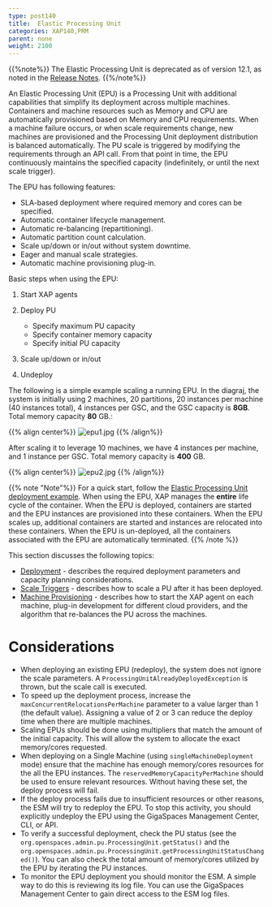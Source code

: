 ```yaml
---
type: post140
title:  Elastic Processing Unit
categories: XAP140,PRM
parent: none
weight: 2100
---
```


{{%note%}}
The Elastic Processing Unit is deprecated as of version 12.1, as noted in the [Release Notes](http://localhost:1313/release_notes/121upgrading.html).
{{%/note%}}

An Elastic Processing Unit (EPU) is a Processing Unit with additional capabilities that simplify its deployment across multiple machines. Containers and machine resources such as Memory and CPU are automatically provisioned based on Memory and CPU requirements. When a machine failure occurs, or when scale requirements change, new machines are provisioned and the Processing Unit deployment distribution is balanced automatically. The PU scale is triggered by modifying the requirements through an API call. From that point in time, the EPU continuously maintains the specified capacity (indefinitely, or until the next scale trigger).


The EPU has following features:

- SLA-based deployment where required memory and cores can be specified.
- Automatic container lifecycle management.
- Automatic re-balancing (repartitioning).
- Automatic partition count calculation.
- Scale up/down or in/out without system downtime.
- Eager and manual scale strategies.
- Automatic machine provisioning plug-in.



Basic steps when using the EPU:

1. Start XAP agents
1. Deploy PU
    - Specify maximum PU capacity
    - Specify container memory capacity
    - Specify initial PU capacity

1. Scale up/down or in/out
1. Undeploy

The following is a simple example scaling a running EPU. In the diagraj, the system is initially using 2 machines, 20 partitions, 20 instances per machine (40 instances total), 4 instances per GSC, and the GSC capacity is **8GB**. Total memory capacity **80** GB.:

{{% align center%}}
![epu1.jpg](/attachment_files/epu1.jpg)
{{% /align%}}

After scaling it to leverage 10 machines, we have 4 instances per machine, and 1 instance per GSC. Total memory capacity is **400** GB.

{{% align center%}}
![epu2.jpg](/attachment_files/epu2.jpg)
{{% /align%}}

{{% note "Note"%}}
For a quick start, follow the [Elastic Processing Unit deployment example](./deploying-onto-the-service-grid.html#elastic-processing-unit-deployment-using-the-admin-api).
When using the EPU, XAP manages the **entire** life cycle of the container. When the EPU is deployed, containers are started and the EPU instances are provisioned into these containers. When the EPU scales up, additional containers are started and instances are relocated into these containers. When the EPU is un-deployed, all the containers associated with the EPU are automatically terminated.
{{% /note %}}

This section discusses the following topics:

- [Deployment](./elastic-processing-unit-deploy.html) - describes the required deployment parameters and capacity planning considerations.
- [Scale Triggers](./elastic-processing-unit-trigger.html) - describes how to scale a PU after it has been deployed.
- [Machine Provisioning](./elastic-processing-unit-provisioning.html) - describes how to start the XAP agent on each machine, plug-in development for different cloud providers, and the algorithm that re-balances the PU across the machines.

# Considerations

- When deploying an existing EPU (redeploy), the system does not ignore the scale parameters. A `ProcessingUnitAlreadyDeployedException` is thrown, but the scale call is executed. 
- To speed up the deployment process, increase the `maxConcurrentRelocationsPerMachine` parameter to a value larger than 1 (the default value). Assigning a value of 2 or 3 can reduce the deploy time when there are multiple machines.
- Scaling EPUs should be done using multipliers that match the amount of the initial capacity. This will allow the system to allocate the exact memory/cores requested.
- When deploying on a Single Machine (using `singleMachineDeployment` mode) ensure that the machine has enough memory/cores resources for the all the EPU instances. The `reservedMemoryCapacityPerMachine` should be used to ensure relevant resources. Without having these set, the deploy process will fail.
- If the deploy process fails due to insufficient resources or other reasons, the ESM will try to redeploy the EPU. To stop this activity, you should explicitly undeploy the EPU using the GigaSpaces Management Center, CLI, or API.
- To verify a successful deployment, check the PU status (see the `org.openspaces.admin.pu.ProcessingUnit.getStatus()` and the `org.openspaces.admin.pu.ProcessingUnit.getProcessingUnitStatusChanged()`). You can also check the total amount of memory/cores utilized by the EPU by iterating the PU instances.
- To monitor the EPU deployment you should monitor the ESM. A simple way to do this is reviewing its log file. You can use the GigaSpaces Management Center to gain direct access to the ESM log files.
